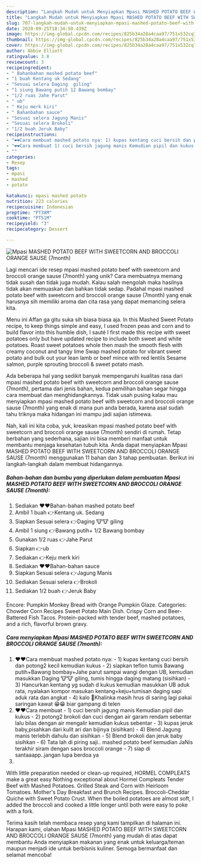 ```yaml
---
description: "Langkah Mudah untuk Menyiapkan Mpasi MASHED POTATO BEEF WITH SWEETCORN AND BROCCOLI ORANGE SAUSE (7month), Bikin Ngiler"
title: "Langkah Mudah untuk Menyiapkan Mpasi MASHED POTATO BEEF WITH SWEETCORN AND BROCCOLI ORANGE SAUSE (7month), Bikin Ngiler"
slug: 707-langkah-mudah-untuk-menyiapkan-mpasi-mashed-potato-beef-with-sweetcorn-and-broccoli-orange-sause-7month-bikin-ngiler
date: 2020-09-25T18:34:50.439Z
image: https://img-global.cpcdn.com/recipes/825b34a28a4caa97/751x532cq70/mpasi-mashed-potato-beef-with-sweetcorn-and-broccoli-orange-sause-7month-foto-resep-utama.jpg
thumbnail: https://img-global.cpcdn.com/recipes/825b34a28a4caa97/751x532cq70/mpasi-mashed-potato-beef-with-sweetcorn-and-broccoli-orange-sause-7month-foto-resep-utama.jpg
cover: https://img-global.cpcdn.com/recipes/825b34a28a4caa97/751x532cq70/mpasi-mashed-potato-beef-with-sweetcorn-and-broccoli-orange-sause-7month-foto-resep-utama.jpg
author: Abbie Elliott
ratingvalue: 3.8
reviewcount: 3
recipeingredient:
- " Bahanbahan mashed potato beef"
- "1 buah Kentang uk Sedang"
- "Sesuai selera Daging  giling"
- "1 siung Bawang putih 12 Bawang bombay"
- "1/2 ruas Jahe Parut"
- " ub"
- " Keju merk kiri"
- " Bahanbahan sauce"
- "Sesuai selera Jagung Manis"
- "Sesuai selera Brokoli"
- "1/2 buah Jeruk Baby"
recipeinstructions:
- "❤❤Cara membuat mashed potato nya: 1) kupas kentang cuci bersih dan potong2 kecil kemudian kukus 2) siapkan teflon tumis Bawang putih+Bawang bombay+Jahe parut sampai wangi dengan UB, kemudian masukkan Daging 🐮🐮 giling, tumis hingga daging matang (sisihkan) 3) Hancurkan kentang yg sudah d kukus kemudian masukkan UB aduk rata, nyalakan kompor masukan kentang+keju+tumisan daging sapi aduk rata dan angkat 4) kalo 👑Khalinka masih hrus di saring lagi pakai saringan kawat 😁😁 biar gampang di telen"
- "❤❤Cara membuat 1) cuci bersih jagung manis Kemudian pipil dan kukus 2) potong2 brokoli dan cuci dengan air garam rendam sebentar lalu bilas dengan air mengalir kemudian kukus sebentar 3) kupas jeruk baby,pisahkan dari kulit ari dan bijinya (sisihkan) 4) Blend Jagung manis terlebih dahulu dan sisihkan 5) Blend brokoli dan jeruk baby sisihkan 6) Tata lah di piring saji.. mashed potato beef kemudian JaNis terakhir siram dengan saos broccoli orange 7) siap di santaaapp..jangan lupa berdoa ya"
- ""
categories:
- Resep
tags:
- mpasi
- mashed
- potato

katakunci: mpasi mashed potato 
nutrition: 223 calories
recipecuisine: Indonesian
preptime: "PT38M"
cooktime: "PT51M"
recipeyield: "3"
recipecategory: Dessert

---
```



![Mpasi MASHED POTATO BEEF WITH SWEETCORN AND BROCCOLI ORANGE SAUSE (7month)](https://img-global.cpcdn.com/recipes/825b34a28a4caa97/751x532cq70/mpasi-mashed-potato-beef-with-sweetcorn-and-broccoli-orange-sause-7month-foto-resep-utama.jpg)

Lagi mencari ide resep mpasi mashed potato beef with sweetcorn and broccoli orange sause (7month) yang unik? Cara membuatnya memang tidak susah dan tidak juga mudah. Kalau salah mengolah maka hasilnya tidak akan memuaskan dan bahkan tidak sedap. Padahal mpasi mashed potato beef with sweetcorn and broccoli orange sause (7month) yang enak harusnya sih memiliki aroma dan cita rasa yang dapat memancing selera kita.

Menu ini Affan ga gitu suka sih biasa biasa aja. In this Mashed Sweet Potato recipe, to keep things simple and easy, I used frozen peas and corn and to build flavor into this humble dish, I sauté I first made this recipe with sweet potatoes only but have updated recipe to include both sweet and white potatoes. Roast sweet potatoes whole then mash the smooth flesh with creamy coconut and tangy lime Swap mashed potato for vibrant sweet potato and bulk out your lean lamb or beef mince with red lentils Sesame salmon, purple sprouting broccoli &amp; sweet potato mash.

Ada beberapa hal yang sedikit banyak mempengaruhi kualitas rasa dari mpasi mashed potato beef with sweetcorn and broccoli orange sause (7month), pertama dari jenis bahan, kedua pemilihan bahan segar hingga cara membuat dan menghidangkannya. Tidak usah pusing kalau mau menyiapkan mpasi mashed potato beef with sweetcorn and broccoli orange sause (7month) yang enak di mana pun anda berada, karena asal sudah tahu triknya maka hidangan ini mampu jadi sajian istimewa.


Nah, kali ini kita coba, yuk, kreasikan mpasi mashed potato beef with sweetcorn and broccoli orange sause (7month) sendiri di rumah. Tetap berbahan yang sederhana, sajian ini bisa memberi manfaat untuk membantu menjaga kesehatan tubuh kita. Anda dapat menyiapkan Mpasi MASHED POTATO BEEF WITH SWEETCORN AND BROCCOLI ORANGE SAUSE (7month) menggunakan 11 bahan dan 3 tahap pembuatan. Berikut ini langkah-langkah dalam membuat hidangannya.

<!--inarticleads1-->

##### Bahan-bahan dan bumbu yang diperlukan dalam pembuatan Mpasi MASHED POTATO BEEF WITH SWEETCORN AND BROCCOLI ORANGE SAUSE (7month):

1. Sediakan  ❤❤Bahan-bahan mashed potato beef
1. Ambil 1 buah 👉Kentang uk. Sedang
1. Siapkan Sesuai selera 👉Daging 🐮🐮 giling
1. Ambil 1 siung 👉Bawang putih+ 1/2 Bawang bombay
1. Gunakan 1/2 ruas 👉Jahe Parut
1. Siapkan  👉ub
1. Sediakan  👉Keju merk kiri
1. Sediakan  ❤❤Bahan-bahan sauce
1. Siapkan Sesuai selera 👉Jagung Manis
1. Sediakan Sesuai selera 👉Brokoli
1. Sediakan 1/2 buah 👉Jeruk Baby


Encore: Pumpkin Monkey Bread with Orange Pumpkin Glaze. Categories: Chowder Corn Recipes Sweet Potato Main Dish. Crispy Corn and Beer-Battered Fish Tacos. Protein-packed with tender beef, mashed potatoes, and a rich, flavorful brown gravy. 

<!--inarticleads2-->

##### Cara menyiapkan Mpasi MASHED POTATO BEEF WITH SWEETCORN AND BROCCOLI ORANGE SAUSE (7month):

1. ❤❤Cara membuat mashed potato nya: - 1) kupas kentang cuci bersih dan potong2 kecil kemudian kukus - 2) siapkan teflon tumis Bawang putih+Bawang bombay+Jahe parut sampai wangi dengan UB, kemudian masukkan Daging 🐮🐮 giling, tumis hingga daging matang (sisihkan) - 3) Hancurkan kentang yg sudah d kukus kemudian masukkan UB aduk rata, nyalakan kompor masukan kentang+keju+tumisan daging sapi aduk rata dan angkat - 4) kalo 👑Khalinka masih hrus di saring lagi pakai saringan kawat 😁😁 biar gampang di telen
1. ❤❤Cara membuat - 1) cuci bersih jagung manis Kemudian pipil dan kukus - 2) potong2 brokoli dan cuci dengan air garam rendam sebentar lalu bilas dengan air mengalir kemudian kukus sebentar - 3) kupas jeruk baby,pisahkan dari kulit ari dan bijinya (sisihkan) - 4) Blend Jagung manis terlebih dahulu dan sisihkan - 5) Blend brokoli dan jeruk baby sisihkan - 6) Tata lah di piring saji.. mashed potato beef kemudian JaNis terakhir siram dengan saos broccoli orange - 7) siap di santaaapp..jangan lupa berdoa ya
1. 


With little preparation needed or clean-up required, HORMEL COMPLEATS make a great easy Nothing exceptional about Hormel Compleats Tender Beef with Mashed Potatoes. Grilled Steak and Corn with Heirloom Tomatoes. Mother&#39;s Day Breakfast and Brunch Recipes. Broccoli-Cheddar Quiche with Sweet Potato Crust. When the boiled potatoes are almost soft, I added the broccoli and cooked a little longer until both were easy to poke with a fork. 

Terima kasih telah membaca resep yang kami tampilkan di halaman ini. Harapan kami, olahan Mpasi MASHED POTATO BEEF WITH SWEETCORN AND BROCCOLI ORANGE SAUSE (7month) yang mudah di atas dapat membantu Anda menyiapkan makanan yang enak untuk keluarga/teman maupun menjadi ide untuk berbisnis kuliner. Semoga bermanfaat dan selamat mencoba!
